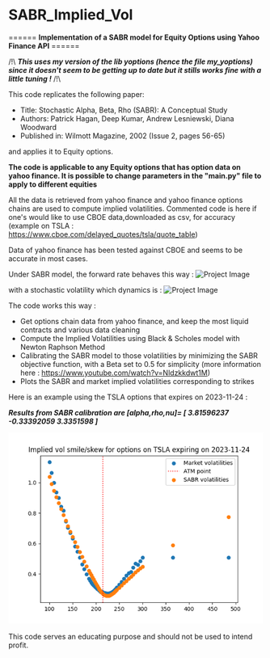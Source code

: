 # SABR_Implied_Vol
====== **Implementation of a SABR model for Equity Options using Yahoo Finance API** ======

/!\ ***This uses my version of the lib yoptions (hence the file my_yoptions) since it doesn't seem to be getting up to date but it stills works fine with a little tuning !*** /!\

This code replicates the following paper: 

- Title: Stochastic Alpha, Beta, Rho (SABR): A Conceptual Study
- Authors: Patrick Hagan, Deep Kumar, Andrew Lesniewski, Diana Woodward
- Published in: Wilmott Magazine, 2002 (Issue 2, pages 56-65)

and applies it to Equity options.

**The code is applicable to any Equity options that has option data on yahoo finance. It is possible to change parameters in the "main.py" file to apply to different equities**

All the data is retrieved from yahoo finance and yahoo finance options chains are used to compute implied volatilities.
Commented code is here if one's would like to use CBOE data,downloaded as csv, for accuracy (example on TSLA : https://www.cboe.com/delayed_quotes/tsla/quote_table)

Data of yahoo finance has been tested against CBOE and seems to be accurate in most cases.

Under SABR model, the forward rate behaves this way : 
![Project Image](https://wikimedia.org/api/rest_v1/media/math/render/svg/8ddaf720df00b595a243265622315abef272aa9e)

with a stochastic volatility which dynamics is : 
![Project Image](https://wikimedia.org/api/rest_v1/media/math/render/svg/74d066485a258b07b62ba4d557d5ce0614a0001c)

The code works this way : 

- Get options chain data from yahoo finance, and keep the most liquid contracts and various data cleaning
- Compute the Implied Volatilities using Black & Scholes model with Newton Raphson Method 
- Calibrating the SABR model to those volatilities by minimizing the SABR objective function, with a Beta set to 0.5 for simplicity (more information here : https://www.youtube.com/watch?v=Nldzkkdwt1M)
- Plots the SABR and market implied volatilities corresponding to strikes 

Here is an example using the TSLA options that expires on 2023-11-24 :

***Results from SABR calibration are [alpha,rho,nu]= [ 3.81596237 -0.33392059  3.3351598 ]***

![Project Image](https://github.com/hicham712/SABR_Implied_Vol/blob/main/TSLA_impliedvol.png)


This code serves an educating purpose and should not be used to intend profit. 
